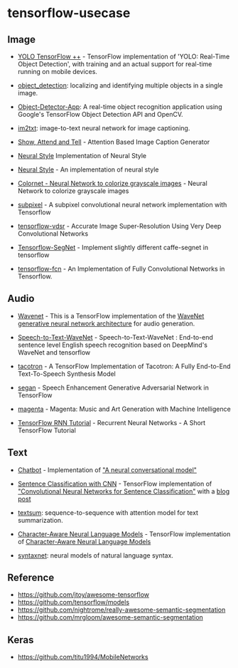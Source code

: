 # tensorflow-usecase

## Image

* [YOLO TensorFlow ++](https://github.com/thtrieu/yolotf) - TensorFlow implementation of 'YOLO: Real-Time Object Detection', with training and an actual support for real-time running on mobile devices.

- [object_detection](https://github.com/tensorflow/models/tree/master/object_detection): localizing and identifying multiple objects in a single image.
- [Object-Detector-App](https://github.com/datitran/Object-Detector-App): A real-time object recognition application using Google's TensorFlow Object Detection API and OpenCV.

- [im2txt](https://github.com/tensorflow/models/tree/master/im2txt): image-to-text neural network for image captioning.
* [Show, Attend and Tell](https://github.com/yunjey/show_attend_and_tell) - Attention Based Image Caption Generator

* [Neural Style](https://github.com/cysmith/neural-style-tf) Implementation of Neural Style
* [Neural Style](https://github.com/anishathalye/neural-style) - An implementation of neural style

* [Colornet - Neural Network to colorize grayscale images](https://github.com/pavelgonchar/colornet) - Neural Network to colorize grayscale images

* [subpixel](https://github.com/Tetrachrome/subpixel) - A subpixel convolutional neural network implementation with Tensorflow

* [tensorflow-vdsr](https://github.com/Jongchan/tensorflow-vdsr) - Accurate Image Super-Resolution Using Very Deep Convolutional Networks

* [Tensorflow-SegNet](https://github.com/tkuanlun350/Tensorflow-SegNet) - Implement slightly different caffe-segnet in tensorflow
* [tensorflow-fcn](https://github.com/MarvinTeichmann/tensorflow-fcn) - An Implementation of Fully Convolutional Networks in Tensorflow.

## Audio

* [Wavenet](https://github.com/ibab/tensorflow-wavenet) - This is a TensorFlow implementation of the [WaveNet generative neural network architecture](https://deepmind.com/blog/wavenet-generative-model-raw-audio/) for audio generation.
* [Speech-to-Text-WaveNet](https://github.com/buriburisuri/speech-to-text-wavenet) - Speech-to-Text-WaveNet : End-to-end sentence level English speech recognition based on DeepMind's WaveNet and tensorflow

* [tacotron](https://github.com/Kyubyong/tacotron) - A TensorFlow Implementation of Tacotron: A Fully End-to-End Text-To-Speech Synthesis Model

* [segan](https://github.com/santi-pdp/segan) - Speech Enhancement Generative Adversarial Network in TensorFlow

* [magenta](https://github.com/tensorflow/magenta) - Magenta: Music and Art Generation with Machine Intelligence

* [TensorFlow RNN Tutorial](https://github.com/silicon-valley-data-science/RNN-Tutorial) - Recurrent Neural Networks - A Short TensorFlow Tutorial

## Text

* [Chatbot](https://github.com/Conchylicultor/DeepQA) - Implementation of ["A neural conversational model"](http://arxiv.org/abs/1506.05869)

* [Sentence Classification with CNN](https://github.com/dennybritz/cnn-text-classification-tf) - TensorFlow implementation of ["Convolutional Neural Networks for Sentence Classification"](http://arxiv.org/abs/1408.5882) with a [blog post](http://www.wildml.com/2015/12/implementing-a-cnn-for-text-classification-in-tensorflow/)

- [textsum](https://github.com/tensorflow/models/tree/master/textsum): sequence-to-sequence with attention model for text summarization.

* [Character-Aware Neural Language Models](https://github.com/carpedm20/lstm-char-cnn-tensorflow) - TensorFlow implementation of [Character-Aware Neural Language Models](http://arxiv.org/abs/1508.06615)

- [syntaxnet](https://github.com/tensorflow/models/tree/master/syntaxnet): neural models of natural language syntax.

## Reference

* https://github.com/jtoy/awesome-tensorflow
* https://github.com/tensorflow/models
* https://github.com/nightrome/really-awesome-semantic-segmentation
* https://github.com/mrgloom/awesome-semantic-segmentation

## Keras

* https://github.com/titu1994/MobileNetworks
